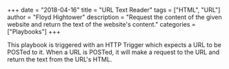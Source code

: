+++
date = "2018-04-16"
title = "URL Text Reader"
tags = ["HTML", "URL"]
author = "Floyd Hightower"
description = "Request the content of the given website and return the text of the website's content."
categories = ["Playbooks"]
+++

This playbook is triggered with an HTTP Trigger which expects a URL to be POSTed to it. When a URL is POSTed, it will make a request to the URL and return the text from the URL's HTML.
